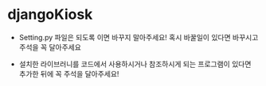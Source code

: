 # djangoKiosk
- Setting.py 파일은 되도록 이면 바꾸지 말아주세요!
  혹시 바꿀일이 있다면 바꾸시고 주석을 꼭 달아주세요
  
 - 설치한 라이브러니를 코드에서 사용하시거나 참조하시게 되는 프로그램이 있다면
  추가한 뒤에 꼭 주석을 달아주세요!
